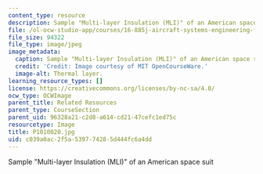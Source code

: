 ```yaml
---
content_type: resource
description: Sample "Multi-layer Insulation (MLI)" of an American space suit
file: /ol-ocw-studio-app/courses/16-885j-aircraft-systems-engineering-fall-2005/c039a0ac2f5a539774285d444fc6a4dd_P1010020.jpg
file_size: 94322
file_type: image/jpeg
image_metadata:
  caption: Sample "Multi-layer Insulation (MLI)" of an American space suit
  credit: 'Credit: Image courtesy of MIT OpenCourseWare.'
  image-alt: Thermal layer.
learning_resource_types: []
license: https://creativecommons.org/licenses/by-nc-sa/4.0/
ocw_type: OCWImage
parent_title: Related Resources
parent_type: CourseSection
parent_uid: 96328a21-c2d8-a614-cd21-47cefc1ed75c
resourcetype: Image
title: P1010020.jpg
uid: c039a0ac-2f5a-5397-7428-5d444fc6a4dd
---
```

Sample "Multi-layer Insulation (MLI)" of an American space suit